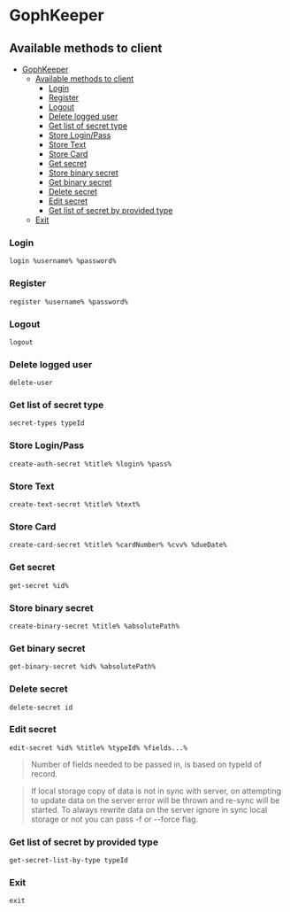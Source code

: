 # GophKeeper

## Available methods to client
<!-- TOC -->
* [GophKeeper](#gophkeeper)
  * [Available methods to client](#available-methods-to-client)
    * [Login](#login)
    * [Register](#register)
    * [Logout](#logout)
    * [Delete logged user](#delete-logged-user)
    * [Get list of secret type](#get-list-of-secret-type)
    * [Store Login/Pass](#store-loginpass)
    * [Store Text](#store-text)
    * [Store Card](#store-card)
    * [Get secret](#get-secret)
    * [Store binary secret](#store-binary-secret)
    * [Get binary secret](#get-binary-secret)
    * [Delete secret](#delete-secret)
    * [Edit secret](#edit-secret)
    * [Get list of secret by provided type](#get-list-of-secret-by-provided-type)
  * [Exit](#exit)
<!-- TOC -->


### Login

`login %username% %password%`

### Register

`register %username% %password%`

### Logout

`logout`

### Delete logged user

`delete-user`

### Get list of secret type

`secret-types typeId`

### Store Login/Pass

`create-auth-secret %title% %login% %pass%`

### Store Text

`create-text-secret %title% %text%`

### Store Card

`create-card-secret %title% %cardNumber% %cvv% %dueDate%`

### Get secret

`get-secret %id%`

### Store binary secret

`create-binary-secret %title% %absolutePath%`

### Get binary secret

`get-binary-secret %id% %absolutePath%`

### Delete secret

`delete-secret id`

### Edit secret

`edit-secret %id% %title% %typeId% %fields...%`

> Number of fields needed to be passed in, is based on typeId of record.

> If local storage copy of data is not in sync with server, on attempting to update data on the server error
> will be thrown and re-sync will be started. To always rewrite data on the server ignore in sync local storage or not
> you can pass -f or --force flag.

### Get list of secret by provided type

`get-secret-list-by-type typeId`

### Exit

`exit`